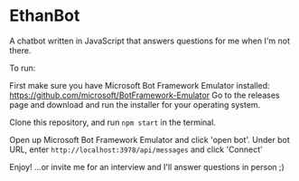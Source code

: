 # EthanBot
A chatbot written in JavaScript that answers questions for me when I'm not there.

To run:

First make sure you have Microsoft Bot Framework Emulator installed: https://github.com/microsoft/BotFramework-Emulator
Go to the releases page and download and run the installer for your operating system.

Clone this repository, and run `npm start` in the terminal.

Open up Microsoft Bot Framework Emulator and click 'open bot'. Under bot URL, enter `http://localhost:3978/api/messages` and click 'Connect'

Enjoy!
...or invite me for an interview and I'll answer questions in person ;)
